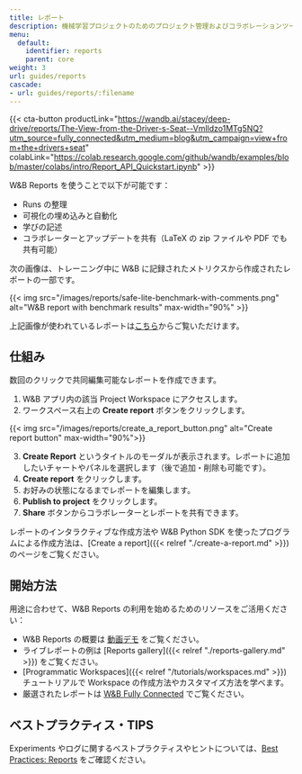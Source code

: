 ```yaml
---
title: レポート
description: 機械学習プロジェクトのためのプロジェクト管理およびコラボレーションツール
menu:
  default:
    identifier: reports
    parent: core
weight: 3
url: guides/reports
cascade:
- url: guides/reports/:filename
---
```


{{< cta-button productLink="https://wandb.ai/stacey/deep-drive/reports/The-View-from-the-Driver-s-Seat--Vmlldzo1MTg5NQ?utm_source=fully_connected&utm_medium=blog&utm_campaign=view+from+the+drivers+seat" colabLink="https://colab.research.google.com/github/wandb/examples/blob/master/colabs/intro/Report_API_Quickstart.ipynb" >}}

W&B Reports を使うことで以下が可能です：
- Runs の整理
- 可視化の埋め込みと自動化
- 学びの記述
- コラボレーターとアップデートを共有（LaTeX の zip ファイルや PDF でも共有可能）

次の画像は、トレーニング中に W&B に記録されたメトリクスから作成されたレポートの一部です。

{{< img src="/images/reports/safe-lite-benchmark-with-comments.png" alt="W&B report with benchmark results" max-width="90%" >}}

上記画像が使われているレポートは[こちら](https://wandb.ai/stacey/saferlife/reports/SafeLife-Benchmark-Experiments--Vmlldzo0NjE4MzM)からご覧いただけます。

## 仕組み
数回のクリックで共同編集可能なレポートを作成できます。

1. W&B アプリ内の該当 Project Workspace にアクセスします。
2. ワークスペース右上の **Create report** ボタンをクリックします。

{{< img src="/images/reports/create_a_report_button.png" alt="Create report button" max-width="90%">}}

3. **Create Report** というタイトルのモーダルが表示されます。レポートに追加したいチャートやパネルを選択します（後で追加・削除も可能です）。
4. **Create report** をクリックします。
5. お好みの状態になるまでレポートを編集します。
6. **Publish to project** をクリックします。
7. **Share** ボタンからコラボレーターとレポートを共有できます。

レポートのインタラクティブな作成方法や W&B Python SDK を使ったプログラムによる作成方法は、[Create a report]({{< relref "./create-a-report.md" >}}) のページをご覧ください。

## 開始方法
用途に合わせて、W&B Reports の利用を始めるためのリソースをご活用ください：

* W&B Reports の概要は [動画デモ](https://www.youtube.com/watch?v=2xeJIv_K_eI) をご覧ください。
* ライブレポートの例は [Reports gallery]({{< relref "./reports-gallery.md" >}}) をご覧ください。
* [Programmatic Workspaces]({{< relref "/tutorials/workspaces.md" >}}) チュートリアルで Workspace の作成方法やカスタマイズ方法を学べます。
* 厳選されたレポートは [W&B Fully Connected](https://wandb.me/fc) でご覧ください。

## ベストプラクティス・TIPS

Experiments やログに関するベストプラクティスやヒントについては、[Best Practices: Reports](https://wandb.ai/wandb/pytorch-lightning-e2e/reports/W-B-Best-Practices-Guide--VmlldzozNTU1ODY1#reports) をご確認ください。